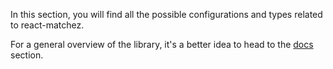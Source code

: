 In this section, you will find all the possible configurations and types related
to react-matchez.

For a general overview of the library, it's a better idea to head to the
[docs](introduction.md) section.
